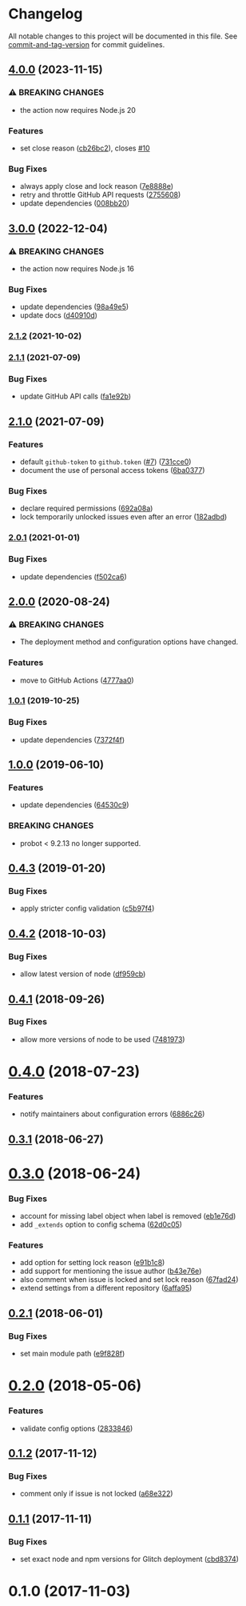 # Changelog

All notable changes to this project will be documented in this file. See [commit-and-tag-version](https://github.com/absolute-version/commit-and-tag-version) for commit guidelines.

## [4.0.0](https://github.com/dessant/support-requests/compare/v3.0.0...v4.0.0) (2023-11-15)


### ⚠ BREAKING CHANGES

* the action now requires Node.js 20

### Features

* set close reason ([cb26bc2](https://github.com/dessant/support-requests/commit/cb26bc2f96dccbf470d41a582ba8815e262928fa)), closes [#10](https://github.com/dessant/support-requests/issues/10)


### Bug Fixes

* always apply close and lock reason ([7e8888e](https://github.com/dessant/support-requests/commit/7e8888e8b42b2ea7092921e6f6997484c8cb8366))
* retry and throttle GitHub API requests ([2755608](https://github.com/dessant/support-requests/commit/2755608ece89dbb09f6d5d4e89ff0d3cb7440733))
* update dependencies ([008bb20](https://github.com/dessant/support-requests/commit/008bb205a4a418c16886a3aa05ea457c3038e08c))

## [3.0.0](https://github.com/dessant/support-requests/compare/v2.1.2...v3.0.0) (2022-12-04)


### ⚠ BREAKING CHANGES

* the action now requires Node.js 16

### Bug Fixes

* update dependencies ([98a49e5](https://github.com/dessant/support-requests/commit/98a49e5fe14d2ac577c5040929acade12296b906))
* update docs ([d40910d](https://github.com/dessant/support-requests/commit/d40910dc927308b57f739e1208a98dc383a7c33e))

### [2.1.2](https://github.com/dessant/support-requests/compare/v2.1.1...v2.1.2) (2021-10-02)

### [2.1.1](https://github.com/dessant/support-requests/compare/v2.1.0...v2.1.1) (2021-07-09)


### Bug Fixes

* update GitHub API calls ([fa1e92b](https://github.com/dessant/support-requests/commit/fa1e92b447253f0739c784bec76cff1ffca26a74))

## [2.1.0](https://github.com/dessant/support-requests/compare/v2.0.1...v2.1.0) (2021-07-09)


### Features

* default `github-token` to `github.token` ([#7](https://github.com/dessant/support-requests/issues/7)) ([731cce0](https://github.com/dessant/support-requests/commit/731cce00ca4b42a6ffd5daf63d11386d592c6567))
* document the use of personal access tokens ([6ba0377](https://github.com/dessant/support-requests/commit/6ba0377537d5719b6b907feabd5e5e3057321cee))


### Bug Fixes

* declare required permissions ([692a08a](https://github.com/dessant/support-requests/commit/692a08a4e543e181bc7feb42e2c7c7fe1b3c9d08))
* lock temporarily unlocked issues even after an error ([182adbd](https://github.com/dessant/support-requests/commit/182adbde03cf78d5a21b696ed2023a2c3d7197c7))

### [2.0.1](https://github.com/dessant/support-requests/compare/v2.0.0...v2.0.1) (2021-01-01)


### Bug Fixes

* update dependencies ([f502ca6](https://github.com/dessant/support-requests/commit/f502ca66a0381e462f29149e7e0b41eae901fc61))

## [2.0.0](https://github.com/dessant/support-requests/compare/v1.0.1...v2.0.0) (2020-08-24)


### ⚠ BREAKING CHANGES

* The deployment method and configuration options have changed.

### Features

* move to GitHub Actions ([4777aa0](https://github.com/dessant/support-requests/commit/4777aa0377f867dbeb97eccd63414255a1fc739a))

### [1.0.1](https://github.com/dessant/support-requests/compare/v1.0.0...v1.0.1) (2019-10-25)


### Bug Fixes

* update dependencies ([7372f4f](https://github.com/dessant/support-requests/commit/7372f4f530e0c33f1d20a91ec3ee54adf137ea35))

## [1.0.0](https://github.com/dessant/support-requests/compare/v0.4.3...v1.0.0) (2019-06-10)


### Features

* update dependencies ([64530c9](https://github.com/dessant/support-requests/commit/64530c9))


### BREAKING CHANGES

* probot < 9.2.13 no longer supported.



<a name="0.4.3"></a>
## [0.4.3](https://github.com/dessant/support-requests/compare/v0.4.2...v0.4.3) (2019-01-20)


### Bug Fixes

* apply stricter config validation ([c5b97f4](https://github.com/dessant/support-requests/commit/c5b97f4))



<a name="0.4.2"></a>
## [0.4.2](https://github.com/dessant/support-requests/compare/v0.4.1...v0.4.2) (2018-10-03)


### Bug Fixes

* allow latest version of node ([df959cb](https://github.com/dessant/support-requests/commit/df959cb))



<a name="0.4.1"></a>
## [0.4.1](https://github.com/dessant/support-requests/compare/v0.4.0...v0.4.1) (2018-09-26)


### Bug Fixes

* allow more versions of node to be used ([7481973](https://github.com/dessant/support-requests/commit/7481973))



<a name="0.4.0"></a>
# [0.4.0](https://github.com/dessant/support-requests/compare/v0.3.1...v0.4.0) (2018-07-23)


### Features

* notify maintainers about configuration errors ([6886c26](https://github.com/dessant/support-requests/commit/6886c26))



<a name="0.3.1"></a>
## [0.3.1](https://github.com/dessant/support-requests/compare/v0.3.0...v0.3.1) (2018-06-27)



<a name="0.3.0"></a>
# [0.3.0](https://github.com/dessant/support-requests/compare/v0.2.1...v0.3.0) (2018-06-24)


### Bug Fixes

* account for missing label object when label is removed ([eb1e76d](https://github.com/dessant/support-requests/commit/eb1e76d))
* add `_extends` option to config schema ([62d0c05](https://github.com/dessant/support-requests/commit/62d0c05))


### Features

* add option for setting lock reason ([e91b1c8](https://github.com/dessant/support-requests/commit/e91b1c8))
* add support for mentioning the issue author ([b43e76e](https://github.com/dessant/support-requests/commit/b43e76e))
* also comment when issue is locked and set lock reason ([67fad24](https://github.com/dessant/support-requests/commit/67fad24))
* extend settings from a different repository ([6affa95](https://github.com/dessant/support-requests/commit/6affa95))



<a name="0.2.1"></a>
## [0.2.1](https://github.com/dessant/support-requests/compare/v0.2.0...v0.2.1) (2018-06-01)


### Bug Fixes

* set main module path ([e9f828f](https://github.com/dessant/support-requests/commit/e9f828f))



<a name="0.2.0"></a>
# [0.2.0](https://github.com/dessant/support-requests/compare/v0.1.2...v0.2.0) (2018-05-06)


### Features

* validate config options ([2833846](https://github.com/dessant/support-requests/commit/2833846))



<a name="0.1.2"></a>
## [0.1.2](https://github.com/dessant/support-requests/compare/v0.1.1...v0.1.2) (2017-11-12)


### Bug Fixes

* comment only if issue is not locked ([a68e322](https://github.com/dessant/support-requests/commit/a68e322))



<a name="0.1.1"></a>
## [0.1.1](https://github.com/dessant/support-requests/compare/v0.1.0...v0.1.1) (2017-11-11)


### Bug Fixes

* set exact node and npm versions for Glitch deployment ([cbd8374](https://github.com/dessant/support-requests/commit/cbd8374))



<a name="0.1.0"></a>
# 0.1.0 (2017-11-03)
